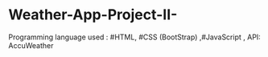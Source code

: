 # Weather-App-Project-II-
Programming language used : #HTML, #CSS (BootStrap) ,#JavaScript , API: AccuWeather
